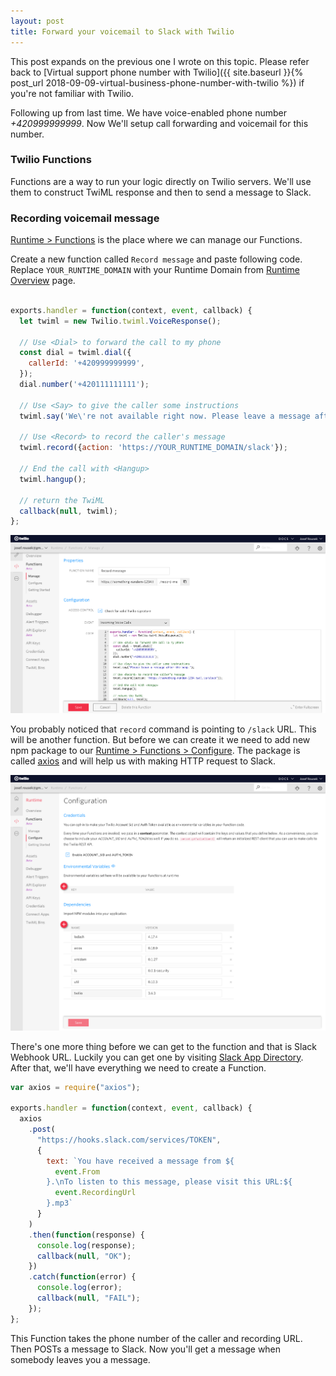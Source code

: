 ```yaml
---
layout: post
title: Forward your voicemail to Slack with Twilio
---
```


This post expands on the previous one I wrote on this topic. Please refer back to [Virtual support phone number with Twilio]({{ site.baseurl }}{% post_url 2018-09-09-virtual-business-phone-number-with-twilio %}) if you're not familiar with Twilio.

Following up from last time. We have voice-enabled phone number *+420999999999*. Now We'll setup call forwarding and voicemail for this number.

### Twilio Functions

Functions are a way to run your logic directly on Twilio servers. We'll use them to construct TwiML response and then to send a message to Slack.

### Recording voicemail message

[Runtime > Functions](https://www.twilio.com/console/runtime/functions/manage) is the place where we can manage our Functions.

Create a new function called `Record message` and paste following code. Replace `YOUR_RUNTIME_DOMAIN` with your Runtime Domain from [Runtime Overview](https://www.twilio.com/console/runtime/overview) page.

```javascript

exports.handler = function(context, event, callback) {
  let twiml = new Twilio.twiml.VoiceResponse();

  // Use <Dial> to forward the call to my phone
  const dial = twiml.dial({
    callerId: '+420999999999',
  });
  dial.number('+420111111111');

  // Use <Say> to give the caller some instructions
  twiml.say('We\'re not available right now. Please leave a message after the beep.');

  // Use <Record> to record the caller's message
  twiml.record({action: 'https://YOUR_RUNTIME_DOMAIN/slack'});

  // End the call with <Hangup>
  twiml.hangup();

  // return the TwiML
  callback(null, twiml);
};
```

<p class="post__image-center">
  <img src="/public/twilio-function.png" alt="" class="post__image post__image-full-width">
</p>


You probably noticed that `record` command is pointing to `/slack` URL. This will be another function. But before we can create it we need to add new npm package to our [Runtime > Functions > Configure](https://www.twilio.com/console/runtime/functions/configure). The package is called [axios](https://github.com/axios/axios) and will help us with making HTTP request to Slack.

<p class="post__image-center">
  <img src="/public/twilio-function-config.png" alt="" class="post__image post__image-full-width">
</p>

There's one more thing before we can get to the function and that is Slack Webhook URL. Luckily you can get one by visiting [Slack App Directory](https://slack.com/apps/A0F7XDUAZ-incoming-webhooks). After that, we'll have everything we need to create a Function.

```javascript
var axios = require("axios");

exports.handler = function(context, event, callback) {
  axios
    .post(
      "https://hooks.slack.com/services/TOKEN",
      {
        text: `You have received a message from ${
          event.From
        }.\nTo listen to this message, please visit this URL:${
          event.RecordingUrl
        }.mp3`
      }
    )
    .then(function(response) {
      console.log(response);
      callback(null, "OK");
    })
    .catch(function(error) {
      console.log(error);
      callback(null, "FAIL");
    });
};
```

This Function takes the phone number of the caller and recording URL. Then POSTs a message to Slack. Now you'll get a message when somebody leaves you a message.
